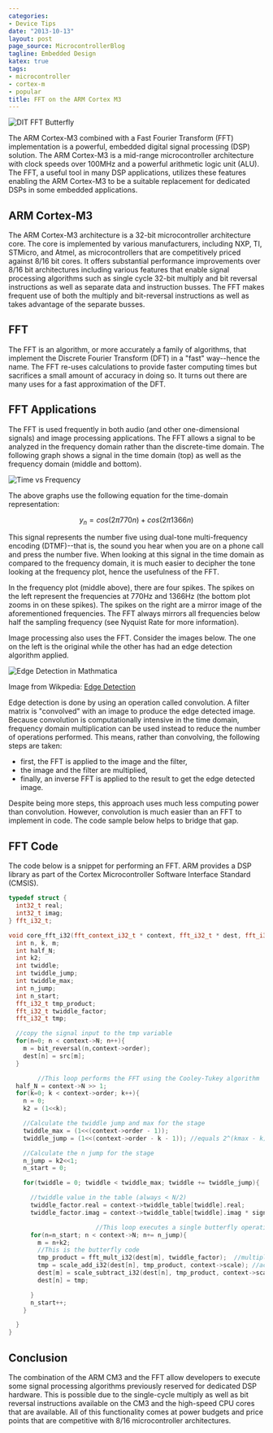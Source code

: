 ```yaml
---
categories:
- Device Tips
date: "2013-10-13"
layout: post
page_source: MicrocontrollerBlog
tagline: Embedded Design
katex: true
tags:
- microcontroller
- cortex-m
- popular
title: FFT on the ARM Cortex M3
---
```


![DIT FFT Butterfly](/images/DIT-FFT-butterfly.svg)

The ARM Cortex-M3 combined with a Fast Fourier Transform (FFT) implementation is a powerful, embedded digital signal processing (DSP) solution.  The ARM Cortex-M3 is a mid-range microcontroller architecture with clock speeds over 100MHz and a powerful arithmetic logic unit (ALU).  The FFT, a useful tool in many DSP applications, utilizes these features enabling the ARM Cortex-M3 to be a suitable replacement for dedicated DSPs in some embedded applications.

## ARM Cortex-M3

The ARM Cortex-M3 architecture is a 32-bit microcontroller architecture core.  The core is implemented by various manufacturers, including NXP, TI, STMicro, and Atmel, as microcontrollers that are competitively priced against 8/16 bit cores.  It offers substantial performance improvements over 8/16 bit architectures including various features that enable signal processing algorithms such as single cycle 32-bit multiply and bit reversal instructions as well as separate data and instruction busses.  The FFT makes frequent use of both the multiply and bit-reversal instructions as well as takes advantage of the separate busses.

## FFT

The FFT is an algorithm, or more accurately a family of algorithms, that implement the Discrete Fourier Transform (DFT) in a "fast" way--hence the name.  The FFT re-uses calculations to provide faster computing times but sacrifices a small amount of accuracy in doing so.  It turns out there are many uses for a fast approximation of the DFT.

## FFT Applications

The FFT is used frequently in both audio (and other one-dimensional signals) and image processing applications.  The FFT allows a signal to be analyzed in the frequency domain rather than the discrete-time domain.  The following graph shows a signal in the time domain (top) as well as the frequency domain (middle and bottom).

![Time vs Frequency](/images/time-freq.svg)

The above graphs use the following equation for the time-domain representation:

$$ y_n = cos(2 \pi 770n) + cos(2 \pi 1366n) $$

This signal represents the number five using dual-tone multi-frequency encoding (DTMF)--that is, the sound you hear when you are on a phone call and press the number five.  When looking at this signal in the time domain as compared to the frequency domain, it is much easier to decipher the tone looking at the frequency plot, hence the usefulness of the FFT.

In the frequency plot (middle above), there are four spikes.  The spikes on the left represent the frequencies at 770Hz and 1366Hz (the bottom plot zooms in on these spikes).  The spikes on the right are a mirror image of the aforementioned frequencies. The FFT always mirrors all frequencies below half the sampling frequency (see Nyquist Rate for more information).

Image processing also uses the FFT.  Consider the images below.  The one on the left is the original while the other has had an edge detection algorithm applied.

![Edge Detection in Mathmatica](/images/EdgeDetectionMathematica.png)

Image from Wikpedia:  [Edge Detection](http://en.wikipedia.org/wiki/Edge_detection)

Edge detection is done by using an operation called convolution.  A filter matrix is "convolved" with an image to produce the edge detected image.  Because convolution is computationally intensive in the time domain, frequency domain multiplication can be used instead to reduce the number of operations performed.  This means, rather than convolving, the following steps are taken:

- first, the FFT is applied to the image and the filter,
- the image and the filter are multiplied,
- finally, an inverse FFT is applied to the result to get the edge detected image.  

Despite being more steps, this approach uses much less computing power than convolution.  However, convolution is much easier than an FFT to implement in code.  The code sample below helps to bridge that gap.

## FFT Code

The code below is a snippet for performing an FFT.  ARM provides a DSP library as part of the Cortex Microcontroller Software Interface Standard (CMSIS).

```c++
typedef struct {
  int32_t real;
  int32_t imag;
} fft_i32_t;

void core_fft_i32(fft_context_i32_t * context, fft_i32_t * dest, fft_i32_t * src, int sign){
  int n, k, m;
  int half_N;
  int k2;
  int twiddle;
  int twiddle_jump;
  int twiddle_max;
  int n_jump;
  int n_start;
  fft_i32_t tmp_product;
  fft_i32_t twiddle_factor;
  fft_i32_t tmp;

  //copy the signal input to the tmp variable
  for(n=0; n < context->N; n++){
    m = bit_reversal(n,context->order);
    dest[n] = src[m];
  }

        //This loop performs the FFT using the Cooley-Tukey algorithm
  half_N = context->N >> 1;
  for(k=0; k < context->order; k++){
    n = 0;
    k2 = (1<<k);

    //Calculate the twiddle jump and max for the stage
    twiddle_max = (1<<(context->order - 1));
    twiddle_jump = (1<<(context->order - k - 1)); //equals 2^(kmax - k)

    //Calculate the n jump for the stage
    n_jump = k2<<1;
    n_start = 0;

    for(twiddle = 0; twiddle < twiddle_max; twiddle += twiddle_jump){

      //twiddle value in the table (always < N/2)
      twiddle_factor.real = context->twiddle_table[twiddle].real;
      twiddle_factor.imag = context->twiddle_table[twiddle].imag * sign;

                        //This loop executes a single butterfly operation (size-2 DFT operation)
      for(n=n_start; n < context->N; n+= n_jump){
        m = n+k2;
        //This is the butterfly code
        tmp_product = fft_mult_i32(dest[m], twiddle_factor);  //multiply
        tmp = scale_add_i32(dest[n], tmp_product, context->scale); //accumlate
        dest[m] = scale_subtract_i32(dest[n], tmp_product, context->scale);
        dest[n] = tmp;

      }
      n_start++;
    }

  }
}
```  

## Conclusion

The combination of the ARM CM3 and the FFT allow developers to execute some signal processing algorithms previously reserved for dedicated DSP hardware.  This is possible due to the single-cycle multiply as well as bit reversal instructions available on the CM3 and the high-speed CPU cores that are available.  All of this functionality comes at power budgets and price points that are competitive with 8/16 microcontroller architectures.
